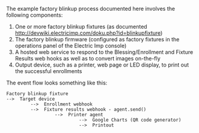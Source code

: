 
The example factory blinkup process documented here involves the following components:

1. One or more factory blinkup fixtures (as documented http://devwiki.electricimp.com/doku.php?id=blinkupfixture)
2. The factory blinkup firmware (configured as factory fixtures in the operations panel of the Electric Imp console)
3. A hosted web service to respond to the Blessing/Enrollment and Fixture Results web hooks as well as to convert images on-the-fly
4. Output device, such as a printer, web page or LED display, to print out the successful enrollments


The event flow looks something like this:

    Factory blinkup fixture
    -->  Target device
             -->  Enrollment webhook
             -->  Fixture results webhook - agent.send()
                      -->  Printer agent
                               -->  Google Charts (QR code generator)
                               -->  Printout

